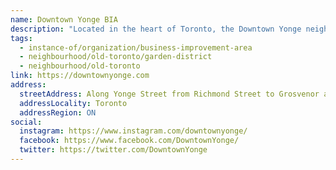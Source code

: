 ```yaml
---
name: Downtown Yonge BIA
description: "Located in the heart of Toronto, the Downtown Yonge neighbourhood is a vibrant melting pot of arts and culture and history, showcasing a diverse business mix of restaurants, retail, services and more. The BIA encompasses several city blocks in the downtown core, and is home to the Toronto Eaton Centre, Yonge-Dundas Square, and iconic venues."
tags:
  - instance-of/organization/business-improvement-area
  - neighbourhood/old-toronto/garden-district
  - neighbourhood/old-toronto
link: https://downtownyonge.com
address:
  streetAddress: Along Yonge Street from Richmond Street to Grosvenor and Alexander Streets
  addressLocality: Toronto
  addressRegion: ON
social:
  instagram: https://www.instagram.com/downtownyonge/
  facebook: https://www.facebook.com/DowntownYonge/
  twitter: https://twitter.com/DowntownYonge
---
```

